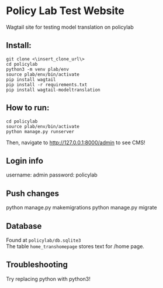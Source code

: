 # Policy Lab Test Website
Wagtail site for testing model translation on policylab

## Install:
<pre><code>git clone <\insert_clone_url\>
cd policylab
python3 -m venv plab/env
source plab/env/bin/activate
pip install wagtail     
pip install -r requirements.txt
pip install wagtail-modeltranslation
</code></pre>

## How to run:
<pre><code>cd policylab
source plab/env/bin/activate
python manage.py runserver
</code></pre>

Then, navigate to http://127.0.0.1:8000/admin to see CMS!

## Login info
username: admin
password: policylab

## Push changes
python manage.py makemigrations
python manage.py migrate

## Database
Found at <code>policylab/db.sqlite3</code> <br>
The table <code>home_transhomepage</code> stores text for /home page.


## Troubleshooting
Try replacing python with python3!
